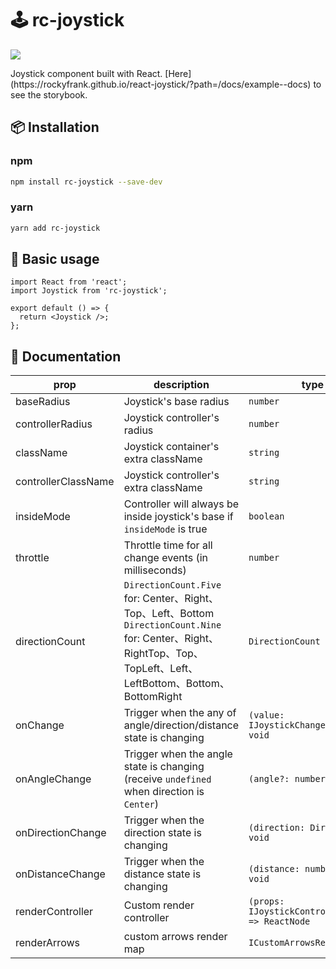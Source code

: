 # 🕹️ rc-joystick

<p>
  <img src="https://img.shields.io/npm/v/rc-joystick">
</p>
Joystick component built with React.
[Here](https://rockyfrank.github.io/react-joystick/?path=/docs/example--docs) to see the storybook.

## 📦 Installation

### npm

```bash
npm install rc-joystick --save-dev
```

### yarn

```bash
yarn add rc-joystick
```

## 🔨 Basic usage

```tsx
import React from 'react';
import Joystick from 'rc-joystick';

export default () => {
  return <Joystick />;
};
```

## 📖 Documentation

| prop                | description                                                                                                                                                              | type                                             | default             |
| ------------------- | ------------------------------------------------------------------------------------------------------------------------------------------------------------------------ | ------------------------------------------------ | ------------------- |
| baseRadius          | Joystick's base radius                                                                                                                                                   | `number`                                         | 75                  |
| controllerRadius    | Joystick controller's radius                                                                                                                                             | `number`                                         | 35                  |
| className           | Joystick container's extra className                                                                                                                                     | `string`                                         | -                   |
| controllerClassName | Joystick controller's extra className                                                                                                                                    | `string`                                         | -                   |
| insideMode          | Controller will always be inside joystick's base if `insideMode` is true                                                                                                 | `boolean`                                        | false               |
| throttle            | Throttle time for all change events (in milliseconds)                                                                                                                    | `number`                                         | 0                   |
| directionCount      | `DirectionCount.Five` for: Center、Right、Top、Left、Bottom <br> `DirectionCount.Nine` for: Center、Right、RightTop、Top、TopLeft、Left、LeftBottom、Bottom、BottomRight | `DirectionCount`                                 | DirectionCount.Five |
| onChange            | Trigger when the any of angle/direction/distance state is changing                                                                                                       | `(value: IJoystickChangeValue) => void`          | -                   |
| onAngleChange       | Trigger when the angle state is changing (receive `undefined` when direction is `Center`)                                                                                | `(angle?: number) => void`                       | -                   |
| onDirectionChange   | Trigger when the direction state is changing                                                                                                                             | `(direction: Direction) => void`                 | -                   |
| onDistanceChange    | Trigger when the distance state is changing                                                                                                                              | `(distance: number) => void`                     | -                   |
| renderController    | Custom render controller                                                                                                                                                 | `(props: IJoystickControllerProps) => ReactNode` | -                   |
| renderArrows        | custom arrows render map                                                                                                                                                 | `ICustomArrowsRenderMap`                         | -                   |
